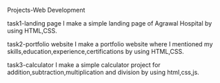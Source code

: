 Projects-Web Development

task1-landing page
I make a simple landing page of Agrawal Hospital by using HTML,CSS.

task2-portfolio website
I make a portfolio website where I mentioned my skills,education,experience,certifications by using HTML,CSS.

task3-calculator
I make a simple calculator project for addition,subtraction,multiplication and division by using html,css,js.
